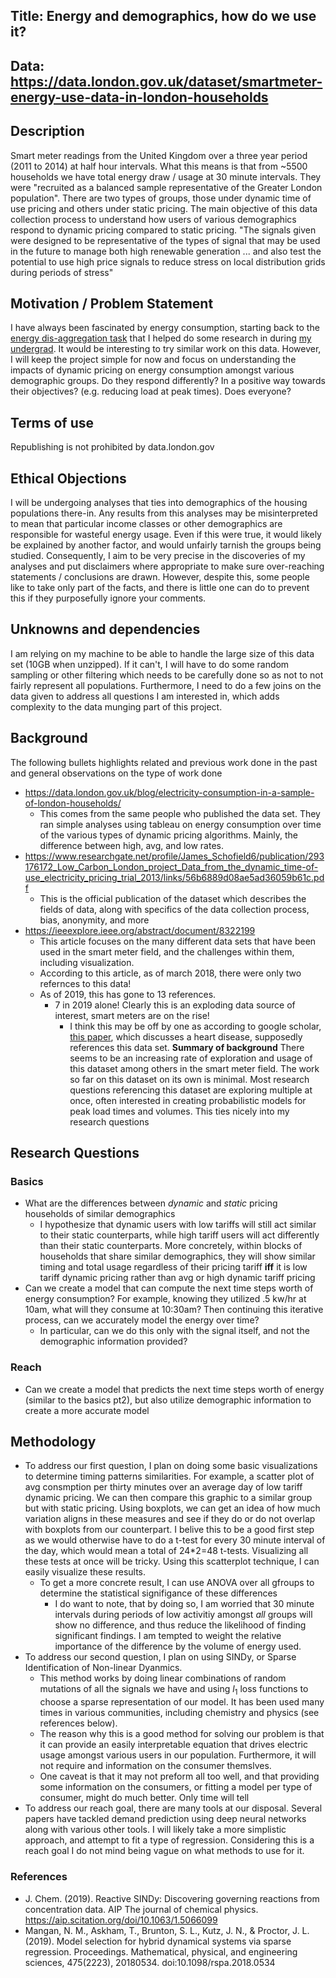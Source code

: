 ## Title: Energy and demographics, how do we use it?
## Data: https://data.london.gov.uk/dataset/smartmeter-energy-use-data-in-london-households
## Description
Smart meter readings from the United Kingdom over a three year period (2011 to 2014) at half hour intervals. What this means is that from ~5500 households we have total energy draw / usage at 30 minute intervals. They were "recruited as a balanced sample representative of the Greater London population". There are two types of groups, those under dynamic time of use pricing and others under static pricing. The main objective of this data collection process to understand how users of various demographics respond to dynamic pricing compared to static pricing. "The signals given were designed to be representative of the types of signal that may be used in the future to manage both high renewable generation ... and also test the potential to use high price signals to reduce stress on local distribution grids during periods of stress"

## Motivation / Problem Statement
I have always been fascinated by energy consumption, starting back to the [energy dis-aggregation task](https://web.stanford.edu/group/peec/cgi-bin/docs/events/2011/becc/presentations/3%20Disaggregation%20The%20Holy%20Grail%20-%20Carrie%20Armel.pdf) that I helped do some research in during [my undergrad](https://aaai.org/ojs/index.php/AAAI/article/view/3872). It would be interesting to try similar work on this data. However, I will keep the project simple for now and focus on understanding the impacts of dynamic pricing on energy consumption amongst various demographic groups. Do they respond differently? In a positive way towards their objectives? (e.g. reducing load at peak times). Does everyone?

## Terms of use
Republishing is not prohibited by data.london.gov

## Ethical Objections
I will be undergoing analyses that ties into demographics of the housing populations there-in. Any results from this analyses may be misinterpreted to mean that particular income classes or other demographics are responsible for wasteful energy usage. Even if this were true, it would likely be explained by another factor, and would unfairly tarnish the groups being studied. Consequently, I aim to be very precise in the discoveries of my analyses and put disclaimers where appropriate to make sure over-reaching statements / conclusions are drawn. However, despite this, some people like to take only part of the facts, and there is little one can do to prevent this if they purposefully ignore your comments.

## Unknowns and dependencies
I am relying on my machine to be able to handle the large size of this data set (10GB when unzipped). If it can't, I will have to do some random sampling or other filtering which needs to be carefully done so as not to not fairly represent all populations. Furthermore, I need to do a few joins on the data given to address all questions I am interested in, which adds complexity to the data munging part of this project.

## Background
The following bullets highlights related and previous work done in the past and general observations on the type of work done
- https://data.london.gov.uk/blog/electricity-consumption-in-a-sample-of-london-households/
  - This comes from the same people who published the data set. They ran simple analyses using tableau on energy consumption over time of the various types of dynamic pricing algorithms. Mainly, the difference between high, avg, and low rates.
- https://www.researchgate.net/profile/James_Schofield6/publication/293176172_Low_Carbon_London_project_Data_from_the_dynamic_time-of-use_electricity_pricing_trial_2013/links/56b6889d08ae5ad36059b61c.pdf
  - This is the official publication of the dataset which describes the fields of data, along with specifics of the data collection process, bias, anonymity, and more
- https://ieeexplore.ieee.org/abstract/document/8322199
  - This article focuses on the many different data sets that have been used in the smart meter field, and the challenges within them, including visualization.
  - According to this article, as of march 2018, there were only two refernces to this data!
  - As of 2019, this has gone to 13 references.
    - 7 in 2019 alone! Clearly this is an exploding data source of interest, smart meters are on the rise!
      - I think this may be off by one as according to google scholar, [this paper](https://www.sciencedirect.com/science/article/pii/S1050173818301117), which discusses a heart disease, supposedly references this data set.
__Summary of background__
There seems to be an increasing rate of exploration and usage of this dataset among others in the smart meter field. The work so far on this dataset on its own is minimal. Most research questions referencing this dataset are exploring multiple at once, often interested in creating probabilistic models for peak load times and volumes. This ties nicely into my research questions

## Research Questions
### Basics
- What are the differences between *dynamic* and *static* pricing households of similar demographics
  - I hypothesize that dynamic users with low tariffs will still act similar to their static counterparts, while high tariff users will act differently than their static counterparts. More concretely, within blocks of households that share similar demographics, they will show similar timing and total usage regardless of their pricing tariff __iff__ it is low tariff dynamic pricing rather than avg or high dynamic tariff pricing
- Can we create a model that can compute the next time steps worth of energy consumption? For example, knowing they utilized .5 kw/hr at 10am, what will they consume at 10:30am? Then continuing this iterative process, can we accurately model the energy over time?
  - In particular, can we do this only with the signal itself, and not the demographic information provided?
### Reach
- Can we create a model that predicts the next time steps worth of energy (similar to the basics pt2), but also utilize demographic information to create a more accurate model

## Methodology
- To address our first question, I plan on doing some basic visualizations to determine timing patterns similarities. For example, a scatter plot of avg consmption per thirty minutes over an average day of low tariff dynamic pricing. We can then compare this graphic to a similar group but with static pricing. Using boxplots, we can get an idea of how much variation aligns in these measures and see if they do or do not overlap with boxplots from our counterpart. I belive this to be a good first step as we would otherwise have to do a t-test for every 30 minute interval of the day, which would mean a total of 24*2=48 t-tests. Visualizing all these tests at once will be tricky. Using this scatterplot technique, I can easily visualize these results.
  - To get a more concrete result, I can use ANOVA over all gfroups to determine the statistical signifigance of these differences
    - I do want to note, that by doing so, I am worried that 30 minute intervals during periods of low activitiy amongst *all* groups will show no difference, and thus reduce the likelihood of finding significant findings. I am tempted to weight the relative importance of the difference by the volume of energy used.
- To address our second question, I plan on using SINDy, or Sparse Identification of Non-linear Dyanmics.
  - This method works by doing linear combinations of random mutations of all the signals we have and using $l_1$ loss functions to choose a sparse representation of our model. It has been used many times in various communities, including chemistry and physics (see references below).
  - The reason why this is a good method for solving our problem is that it can provide an easily interpretable equation that drives electric usage amongst various users in our population. Furthermore, it will not require and information on the consumer themslves.
  - One caveat is that it may not preform all too well, and that providing some information on the consumers, or fitting a model per type of consumer, might do much better. Only time will tell
- To address our reach goal, there are many tools at our disposal. Several papers have tackled demand prediction using deep neural networks along with various other tools. I will likely take a more simplistic approach, and attempt to fit a type of regression. Considering this is a reach goal I do not mind being vague on what methods to use for it.

### References
- J. Chem. (2019). Reactive SINDy: Discovering governing reactions from concentration data. AIP The journal of chemical physics. https://aip.scitation.org/doi/10.1063/1.5066099
- Mangan, N. M., Askham, T., Brunton, S. L., Kutz, J. N., & Proctor, J. L. (2019). Model selection for hybrid dynamical systems via sparse regression. Proceedings. Mathematical, physical, and engineering sciences, 475(2223), 20180534. doi:10.1098/rspa.2018.0534
